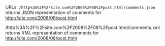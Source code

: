 URLs:
  `/http%3A%2F%2Fsite.com%2F2008%2F08%2Fpost.html/comments.json`
  returns JSON representation of comments for http://site.com/2008/08/post.html
  
  /http%3A%2F%2Fsite.com%2F2008%2F08%2Fpost.html/comments.xml  
  returns XML representation of comments for http://site.com/2008/08/post.html